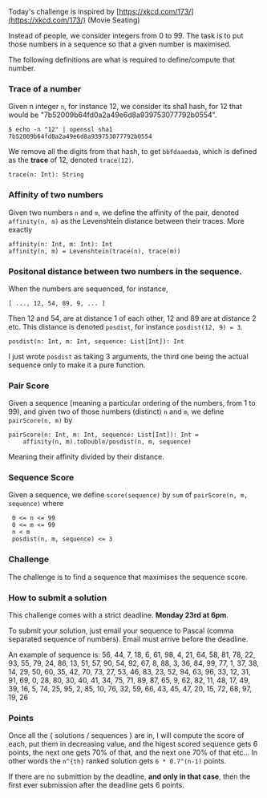 
Today's challenge is inspired by [https://xkcd.com/173/](https://xkcd.com/173/) (Movie Seating)

Instead of people, we consider integers from 0 to 99. The task is to put those numbers in a sequence so that a given number is maximised.

The following definitions are what is required to define/compute that number. 

### Trace of a number

Given n integer `n`, for instance 12, we consider its sha1 hash, for 12 that would be "7b52009b64fd0a2a49e6d8a939753077792b0554".

```
$ echo -n "12" | openssl sha1
7b52009b64fd0a2a49e6d8a939753077792b0554
```

We remove all the digits from that hash, to get `bbfdaaedab`, which is defined as the **trace** of 12, denoted `trace(12)`.

```
trace(n: Int): String 
```

### Affinity of two numbers 

Given two numbers `n` and `m`, we define the affinity of the pair, denoted `affinity(n, m)` as the Levenshtein distance between their traces. More exactly 

```
affinity(n: Int, m: Int): Int 
affinity(n, m) = Levenshtein(trace(n), trace(m))
```

### Positonal distance between two numbers in the sequence.

When the numbers are sequenced, for instance, 

```
[ ..., 12, 54, 89, 9, ... ]
```

Then 12 and 54, are at distance 1 of each other, 12 and 89 are at distance 2 etc. This distance is denoted `posdist`, for instance `posdist(12, 9) = 3`.

```
posdist(n: Int, m: Int, sequence: List[Int]): Int 
```

I just wrote `posdist` as taking 3 arguments, the third one being the actual sequence only to make it a pure function.

### Pair Score

Given a sequence (meaning a particular ordering of the numbers, from 1 to 99), and given two of those numbers (distinct) `n` and `m`, we define `pairScore(n, m)` by 

```
pairScore(n: Int, m: Int, sequence: List[Int]): Int =
	affinity(n, m).toDouble/posdist(n, m, sequence)
```

Meaning their affinity divided by their distance.

### Sequence Score

Given a sequence, we define `score(sequence)` by `sum` of `pairScore(n, m, sequence)` where

```
 0 <= n <= 99
 0 <= m <= 99
 n < m
 posdist(n, m, sequence) <= 3
```

### Challenge

The challenge is to find a sequence that maximises the sequence score.

### How to submit a solution

This challenge comes with a strict deadline. **Monday 23rd at 6pm**.

To submit your solution, just email your sequence to Pascal (comma separated sequence of numbers). Email must arrive before the deadline.

An example of sequence is: 56, 44, 7, 18, 6, 61, 98, 4, 21, 64, 58, 81, 78, 22, 93, 55, 79, 24, 86, 13, 51, 57, 90, 54, 92, 67, 8, 88, 3, 36, 84, 99, 77, 1, 37, 38, 14, 29, 50, 60, 35, 42, 70, 73, 27, 53, 46, 83, 23, 52, 94, 63, 96, 33, 12, 31, 91, 69, 0, 28, 80, 30, 40, 41, 34, 75, 71, 89, 87, 65, 9, 62, 82, 11, 48, 17, 49, 39, 16, 5, 74, 25, 95, 2, 85, 10, 76, 32, 59, 66, 43, 45, 47, 20, 15, 72, 68, 97, 19, 26 

### Points

Once all the { solutions / sequences } are in, I will compute the score of each, put them in decreasing value, and the higest scored sequence gets 6 points, the next one gets 70% of that, and the next one 70% of that etc... In other words the `n^{th}` ranked solution gets `6 * 0.7^(n-1)` points. 

If there are no submittion by the deadline, **and only in that case**, then the first ever submission after the deadline gets 6 points.

